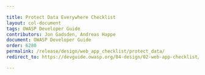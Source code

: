 ```yaml
---

title: Protect Data Everywhere Checklist
layout: col-document
tags: OWASP Developer Guide
contributors: Jon Gadsden, Andreas Happe
document: OWASP Developer Guide
order: 6280
permalink: /release/design/web_app_checklist/protect_data/
redirect_to: https://devguide.owasp.org/04-design/02-web-app-checklist/08-protect-data/

---
```

